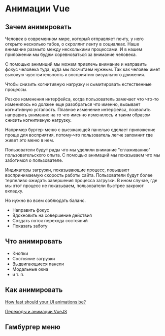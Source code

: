 # Анимации Vue

## Зачем анимировать

Человек в современном мире, который отправляет почту, у него открыто несколько табов, о скроллит ленту в социалках. Наше внимание размыто между несколькими процессами. И в нашем приложении мы будем соревноваться за внимание человека.

С помощью анимиций мы можем привлечь внимание и направить фокус человека туда, куда мы посчитаем нужным. Так как человек имет высокую чувствительность к восприятию визуального движения.

Чтобы снизить когнитивную нагрузку и сымитировать естественные процессы.

Резкое изменения интерфейса, когда пользователь замечает что что-то изменилось но должен еще разобраться что именно, вызывает когнитивную усталость. Плавное изменение интерфейса, позволить направить внимание на то что именно изменилось и таким образом снизить когнитивную нагрузку.

Например бургер-меню с выезжающей панелью сделает приложение проще для восприятия, потому-что пользователь легче запомнит где живет это меню в нем.

Пользователи будут рады что мы уделили внимание "сглаживанию" пользовательского опыта. С помощью анимаций мы показываем что мы заботимся о пользователе.

Индикаторы загрузки, показывающие процесс, повышают воспринимаемую скорость работы сайта. Пользователи будут более терпеливо ожидать завершения процесса загрузки. В ином случае, где мы этот процесс не показываем, пользователи быстрее закроют вкладку.

Но нужно во всем соблюдать баланс.

- Направить фокус
- Вдохновить на совершение действия
- Создать поток перехода состояний
- Показать заботу

## Что анимировать

- Кнопки
- Состояние загрузки
- Выдвигающиеся панели
- Модальные окна
- и т. п.

## Как анимировать

[How fast should your UI animations be?](https://valhead.com/2016/05/05/how-fast-should-your-ui-animations-be/)

[Переходы и анимации VueJS](https://ru.vuejs.org/v2/guide/transitions.html)

## Гамбургер меню